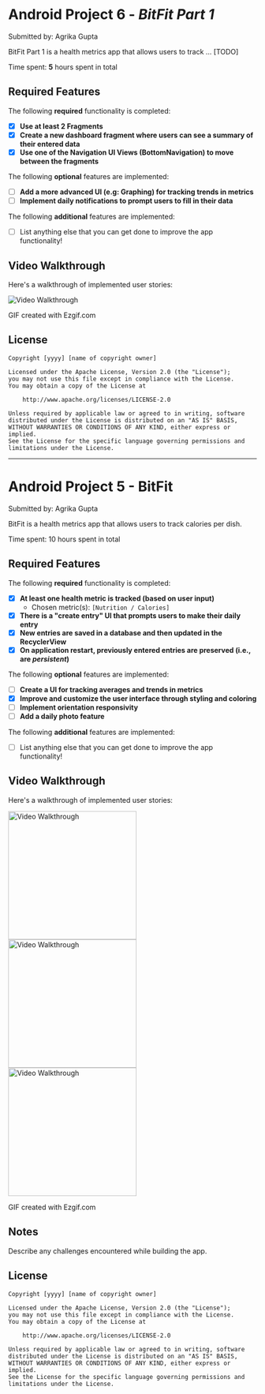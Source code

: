 # Android Project 6 - *BitFit Part 1*

Submitted by: Agrika Gupta

BitFit Part 1 is a health metrics app that allows users to track ... [TODO] 

Time spent: **5** hours spent in total

## Required Features

The following **required** functionality is completed:

- [x] **Use at least 2 Fragments**
- [x] **Create a new dashboard fragment where users can see a summary of their entered data**
- [x] **Use one of the Navigation UI Views (BottomNavigation) to move between the fragments**

The following **optional** features are implemented:

- [ ] **Add a more advanced UI (e.g: Graphing) for tracking trends in metrics**
- [ ] **Implement daily notifications to prompt users to fill in their data**

The following **additional** features are implemented:

- [ ] List anything else that you can get done to improve the app functionality!

## Video Walkthrough

Here's a walkthrough of implemented user stories:

<img src='http://i.imgur.com/link/to/your/gif/file.gif' title='Video Walkthrough' width='' alt='Video Walkthrough' />

<!-- Replace this with whatever GIF tool you used! -->
GIF created with Ezgif.com
## License

    Copyright [yyyy] [name of copyright owner]

    Licensed under the Apache License, Version 2.0 (the "License");
    you may not use this file except in compliance with the License.
    You may obtain a copy of the License at

        http://www.apache.org/licenses/LICENSE-2.0

    Unless required by applicable law or agreed to in writing, software
    distributed under the License is distributed on an "AS IS" BASIS,
    WITHOUT WARRANTIES OR CONDITIONS OF ANY KIND, either express or implied.
    See the License for the specific language governing permissions and
    limitations under the License.

_____________________________________________________________________________________________________________________________________

# Android Project 5 - BitFit

Submitted by: Agrika Gupta

BitFit is a health metrics app that allows users to track calories per dish. 

Time spent: 10 hours spent in total

## Required Features

The following **required** functionality is completed:

- [x] **At least one health metric is tracked (based on user input)**
  - Chosen metric(s): `[Nutrition / Calories]`
- [x] **There is a "create entry" UI that prompts users to make their daily entry**
- [x] **New entries are saved in a database and then updated in the RecyclerView**
- [x] **On application restart, previously entered entries are preserved (i.e., are *persistent*)**
 
The following **optional** features are implemented:

- [ ] **Create a UI for tracking averages and trends in metrics**
- [x] **Improve and customize the user interface through styling and coloring**
- [ ] **Implement orientation responsivity**
- [ ] **Add a daily photo feature**

The following **additional** features are implemented:

- [ ] List anything else that you can get done to improve the app functionality!

## Video Walkthrough

Here's a walkthrough of implemented user stories:

<img src='https://github.com/agrikatheprogrammer/BitFit-Part-1/blob/main/ezgif-1-282f67dc52.gif' title='Video Walkthrough' width='260' alt='Video Walkthrough' />

<img src='https://github.com/agrikatheprogrammer/BitFit-Part-1/blob/main/ezgif-1-37d8f6e9ef.gif' title='Video Walkthrough' width='260' alt='Video Walkthrough' />

<img src='https://github.com/agrikatheprogrammer/BitFit-Part-1/blob/main/ezgif-1-06cbc6c0aa.gif' title='Video Walkthrough' width='260' alt='Video Walkthrough' />

GIF created with Ezgif.com 
<!-- Recommended tools:
[Kap](https://getkap.co/) for macOS
[ScreenToGif](https://www.screentogif.com/) for Windows
[peek](https://github.com/phw/peek) for Linux. -->

## Notes

Describe any challenges encountered while building the app.

## License

    Copyright [yyyy] [name of copyright owner]

    Licensed under the Apache License, Version 2.0 (the "License");
    you may not use this file except in compliance with the License.
    You may obtain a copy of the License at

        http://www.apache.org/licenses/LICENSE-2.0

    Unless required by applicable law or agreed to in writing, software
    distributed under the License is distributed on an "AS IS" BASIS,
    WITHOUT WARRANTIES OR CONDITIONS OF ANY KIND, either express or implied.
    See the License for the specific language governing permissions and
    limitations under the License.
